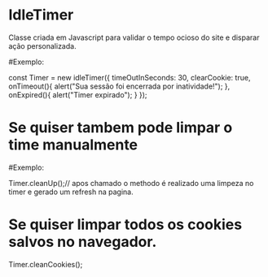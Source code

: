 # IdleTimer

Classe criada em Javascript para validar o tempo ocioso do site e disparar ação personalizada.


#Exemplo:

const Timer = new idleTimer({
  timeOutInSeconds: 30,
  clearCookie: true,
  onTimeout(){
    alert("Sua sessão foi encerrada por inatividade!");
  },
  onExpired(){
    alert("Timer expirado");
  }
});

# Se quiser tambem pode limpar o time manualmente

#Exemplo: 

Timer.cleanUp();// apos chamado o methodo é realizado uma limpeza no timer e gerado um refresh na pagina.


# Se quiser limpar todos os cookies salvos no navegador.

Timer.cleanCookies();
